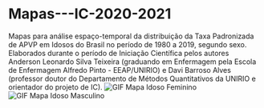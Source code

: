 # Mapas---IC-2020-2021
Mapas para análise espaço-temporal da distribuição da Taxa Padronizada de APVP em Idosos do Brasil no período de 1980 a 2019, segundo sexo. Elaborados durante o período de Iniciação Científica  pelos autores Anderson Leonardo Silva Teixeira (graduando em Enfermagem pela Escola de Enfermagem Alfredo Pinto - EEAP/UNIRIO) e Davi Barroso Alves (professor doutor do Departamento de Métodos Quantitativos da UNIRIO e orientador do projeto de IC).
![GIF Mapa Idoso Feminino](https://user-images.githubusercontent.com/55897155/132153592-bad7fbd9-5b79-45de-b551-f8602261fb1e.gif)
![GIF Mapa Idoso Masculino](https://user-images.githubusercontent.com/55897155/132153623-134b1dbf-4ac2-4f62-8693-8b8adb04945b.gif)
